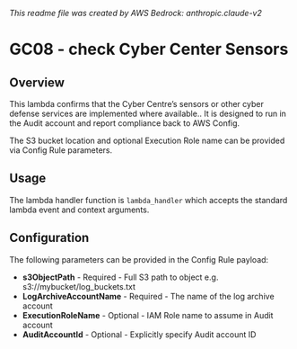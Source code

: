 _This readme file was created by AWS Bedrock: anthropic.claude-v2_

# GC08 - check Cyber Center Sensors

## Overview

This lambda confirms that the Cyber Centre’s sensors or other cyber defense services are implemented where available.. It is designed to run in the Audit account and report compliance back to AWS Config.

The S3 bucket location and optional Execution Role name can be provided via Config Rule parameters.

## Usage

The lambda handler function is `lambda_handler` which accepts the standard lambda event and context arguments.

## Configuration

The following parameters can be provided in the Config Rule payload:

- **s3ObjectPath** - Required - Full S3 path to object e.g. s3://mybucket/log_buckets.txt
- **LogArchiveAccountName** - Required - The name of the log archive account
- **ExecutionRoleName** - Optional - IAM Role name to assume in Audit account
- **AuditAccountId** - Optional - Explicitly specify Audit account ID

